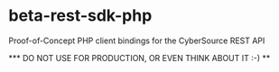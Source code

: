 # beta-rest-sdk-php
Proof-of-Concept PHP client bindings for the CyberSource REST API

*** DO NOT USE FOR PRODUCTION, OR EVEN THINK ABOUT IT :-)  **

